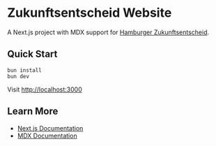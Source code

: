 # Zukunftsentscheid Website

A Next.js project with MDX support for [Hamburger Zukunftsentscheid](https://zukunftsentscheid-hamburg.de/).

## Quick Start

```
bun install
bun dev
```

Visit [http://localhost:3000](http://localhost:3000)

## Learn More

- [Next.js Documentation](https://nextjs.org/docs)
- [MDX Documentation](https://mdxjs.com/)
